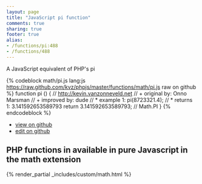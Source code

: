 ```yaml
---
layout: page
title: "JavaScript pi function"
comments: true
sharing: true
footer: true
alias:
- /functions/pi:488
- /functions/488
---
```

<!-- Generated by Rakefile:build -->
A JavaScript equivalent of PHP's pi

{% codeblock math/pi.js lang:js https://raw.github.com/kvz/phpjs/master/functions/math/pi.js raw on github %}
function pi () {
    // http://kevin.vanzonneveld.net
    // +   original by: Onno Marsman
    // +   improved by: dude
    // *     example 1: pi(8723321.4);
    // *     returns 1: 3.141592653589793
    return 3.141592653589793; // Math.PI
}
{% endcodeblock %}

 - [view on github](https://github.com/kvz/phpjs/blob/master/functions/math/pi.js)
 - [edit on github](https://github.com/kvz/phpjs/edit/master/functions/math/pi.js)

## PHP functions in available in pure Javascript in the math extension
{% render_partial _includes/custom/math.html %}
